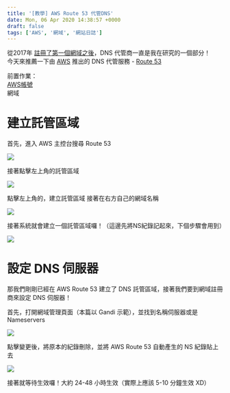 ```yaml
---
title: '[教學] AWS Route 53 代管DNS'
date: Mon, 06 Apr 2020 14:38:57 +0000
draft: false
tags: ['AWS', '網域', '網站日誌']
---
```


從2017年 [註冊了第一個網域之後](https://diary.steveyi.net)，DNS 代管商一直是我在研究的一個部分！  
今天來推薦一下由 [AWS](https://aws.amazon.com) 推出的 DNS 代管服務 - [Route 53](https://aws.amazon.com/tw/route53/)

前置作業：  
[AWS帳號](https://blog.steveyi.net/signup-aws-account/)  
網域

# 建立託管區域

首先，進入 AWS 主控台搜尋 Route 53

![](https://static-a1.steveyi.net/media/blog/2020050917090249-scaled.jpg)

接著點擊左上角的託管區域

![](https://static-a1.steveyi.net/media/blog/2020050917092329-scaled.jpg)

點擊左上角的，建立託管區域 接著在右方自己的網域名稱

![](https://static-a1.steveyi.net/media/blog/2020050917094366-scaled.jpg)

接著系統就會建立一個託管區域囉！（這邊先將NS紀錄記起來，下個步驟會用到）

![](https://static-a1.steveyi.net/media/blog/2020050917104942.png)

# 設定 DNS 伺服器

那我們剛剛已經在 AWS Route 53 建立了 DNS 託管區域，接著我們要到網域註冊商來設定 DNS 伺服器！

首先，打開網域管理頁面（本篇以 Gandi 示範），並找到名稱伺服器或是 Nameservers

![](https://static-a1.steveyi.net/media/blog/2020050917101357-scaled.jpg)

點擊變更後，將原本的紀錄刪除，並將 AWS Route 53 自動產生的 NS 紀錄貼上去

![](https://static-a1.steveyi.net/media/blog/2020050917103474.png)

接著就等待生效囉！大約 24-48 小時生效（實際上應該 5-10 分鐘生效 XD）